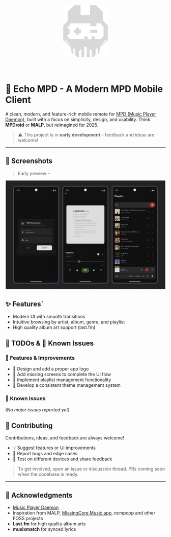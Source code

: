 <div align="center" style="padding: 40px 0;">
  <img src="src/echo_mpd_logo_inverted.svg" alt="description" width="140"/>
</div>

# 🎵 Echo MPD - A Modern MPD Mobile Client

A clean, modern, and feature-rich mobile remote for [MPD (Music Player Daemon)](https://www.musicpd.org/), built with a focus on simplicity, design, and usability. Think **MPDroid** or **MALP**, but reimagined for 2025.

> ⚠️ This project is in **early development** – feedback and ideas are welcome!

---

## 📸 Screenshots

> Early preview –

![App Preview Screenshot](src/screenshots/app_preview.png)



## ✨ Features`

- Modern UI with smooth transitions
- Intuitive browsing by artist, album, genre, and playlist
- High quality album art support (last.fm)



## 📝 TODOs & 🐞 Known Issues

### 🧩 Features & Improvements
- 🎨 Design and add a proper app logo  
- 📱 Add missing screens to complete the UI flow  
- 🎵 Implement playlist management functionality  
- 🎨 Develop a consistent theme management system  

### 🐞 Known Issues
*(No major issues reported yet)*  


## 🤝 Contributing

Contributions, ideas, and feedback are always welcome!

- 💡 Suggest features or UI improvements
- 🐞 Report bugs and edge cases
- 📱 Test on different devices and share feedback

> To get involved, open an issue or discussion thread. PRs coming soon when the codebase is ready.

---

## 🙏 Acknowledgments

- [Music Player Daemon](https://www.musicpd.org/)
- Inspiration from MALP, [MissingCore Music app](https://github.com/MissingCore/Music), ncmpcpp and other FOSS projects
- **Last.fm** for high quality album arts
- **musixmatch** for synced lyrics
